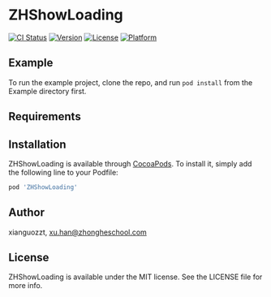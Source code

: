 # ZHShowLoading

[![CI Status](https://img.shields.io/travis/xianguozzt/ZHShowLoading.svg?style=flat)](https://travis-ci.org/xianguozzt/ZHShowLoading)
[![Version](https://img.shields.io/cocoapods/v/ZHShowLoading.svg?style=flat)](https://cocoapods.org/pods/ZHShowLoading)
[![License](https://img.shields.io/cocoapods/l/ZHShowLoading.svg?style=flat)](https://cocoapods.org/pods/ZHShowLoading)
[![Platform](https://img.shields.io/cocoapods/p/ZHShowLoading.svg?style=flat)](https://cocoapods.org/pods/ZHShowLoading)

## Example

To run the example project, clone the repo, and run `pod install` from the Example directory first.

## Requirements

## Installation

ZHShowLoading is available through [CocoaPods](https://cocoapods.org). To install
it, simply add the following line to your Podfile:

```ruby
pod 'ZHShowLoading'
```

## Author

xianguozzt, xu.han@zhongheschool.com

## License

ZHShowLoading is available under the MIT license. See the LICENSE file for more info.
